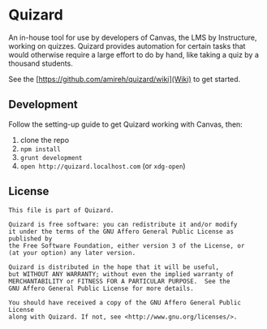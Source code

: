 # Quizard

An in-house tool for use by developers of Canvas, the LMS by Instructure,
working on quizzes. Quizard provides automation for certain tasks that would
otherwise require a large effort to do by hand, like taking a quiz by a thousand
students.

See the [https://github.com/amireh/quizard/wiki](Wiki) to get started.

## Development

Follow the setting-up guide to get Quizard working with Canvas, then:

1. clone the repo
2. `npm install`
3. `grunt development`
4. `open http://quizard.localhost.com` (or `xdg-open`)

## License

```text
This file is part of Quizard.

Quizard is free software: you can redistribute it and/or modify
it under the terms of the GNU Affero General Public License as published by
the Free Software Foundation, either version 3 of the License, or
(at your option) any later version.

Quizard is distributed in the hope that it will be useful,
but WITHOUT ANY WARRANTY; without even the implied warranty of
MERCHANTABILITY or FITNESS FOR A PARTICULAR PURPOSE.  See the
GNU Affero General Public License for more details.

You should have received a copy of the GNU Affero General Public License
along with Quizard. If not, see <http://www.gnu.org/licenses/>.
```